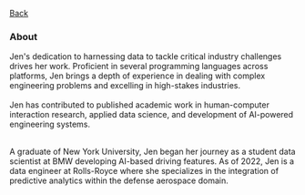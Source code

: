 [Back](https://zenjen-devs.github.io)

### About

<p align="left">
Jen's dedication to harnessing data to tackle critical industry challenges drives her work. Proficient in several programming languages across platforms, Jen brings a depth of experience in dealing with complex engineering problems and excelling in high-stakes industries.

  <br>
  <br>
Jen has contributed to published academic work in human-computer interaction research, applied data science, and development of AI-powered engineering systems.
<br>
  <br>
  
A graduate of New York University, Jen began her journey as a student data scientist at BMW developing AI-based driving features. As of 2022, Jen is a data engineer at Rolls-Royce where she specializes in the integration of predictive analytics within the defense aerospace domain.
  <br><br>






  

  </p>


